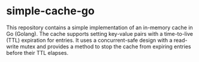 ﻿# simple-cache-go

This repository contains a simple implementation of an in-memory cache in Go (Golang). The cache supports setting key-value pairs with a time-to-live (TTL) expiration for entries. It uses a concurrent-safe design with a read-write mutex and provides a method to stop the cache from expiring entries before their TTL elapses.
